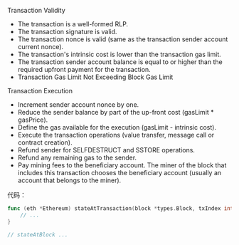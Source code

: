Transaction Validity

* The transaction is a well-formed RLP.
* The transaction signature is valid.
* The transaction nonce is valid \(same as the transaction sender account current nonce\).
* The transaction's intrinsic cost is lower than the transaction gas limit.
* The transaction sender account balance is equal to or higher than the required upfront payment for the transaction.
* Transaction Gas Limit Not Exceeding Block Gas Limit

Transaction Execution

* Increment sender account nonce by one.
* Reduce the sender balance by part of the up-front cost \(gasLimit \* gasPrice\).
* Define the gas available for the execution \(gasLimit - intrinsic cost\).
* Execute the transaction operations \(value transfer, message call or contract creation\).
* Refund sender for SELFDESTRUCT and SSTORE operations.
* Refund any remaining gas to the sender.
* Pay mining fees to the beneficiary account. The miner of the block that includes this transaction chooses the beneficiary account \(usually an account that belongs to the miner\).

代码：

```go
func (eth *Ethereum) stateAtTransaction(block *types.Block, txIndex int, reexec uint64) (core.Message, vm.BlockContext, *state.StateDB, error) {
    // ...
}

// stateAtBlock ...
```




